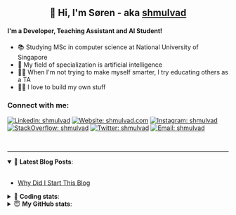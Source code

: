 <h2 align="center">
	👋 Hi, I'm Søren - aka <a href="https://shmulvad.com">shmulvad</a>
</h2>

#### I'm a Developer, Teaching Assistant and AI Student!
- 📚 Studying MSc in computer science at National University of Singapore
- 🧠 My field of specialization is artificial intelligence
- 👨‍🏫 When I'm not trying to make myself smarter, I try educating others as a TA
- 👨‍💻 I love to build my own stuff

### Connect with me:

[![Linkedin: shmulvad](https://img.shields.io/badge/shmulvad-blue?style=flat&logo=Linkedin&logoColor=white)][linkedin]
[![Website: shmulvad.com](https://img.shields.io/badge/shmulvad.com-47CCCC?&style=flat&logo=Google-Chrome&logoColor=white)][website]
[![Instagram: shmulvad](https://img.shields.io/badge/-@shmulvad-purple?style=flat&logo=Instagram&logoColor=white)][instagram]
[![StackOverflow: shmulvad](https://img.shields.io/badge/shmulvad-FE7A16?style=flat&logo=stack-overflow&logoColor=white)][stackOverflow]
[![Twitter: shmulvad](https://img.shields.io/badge/@shmulvad-1ca0f1?style=flat&logo=twitter&logoColor=white)][twitter]
[![Email: shmulvad](https://img.shields.io/badge/shmulvad-D14836?style=flat&logo=gmail&logoColor=white)][mail]

<br />

---

<details open>
 <summary>📕 <b>Latest Blog Posts</b>: </summary>

<br>

<!-- BLOG-POST-LIST:START -->
- [Why Did I Start This Blog](https://shmulvad.com/blog/why-did-start-this-blog)
<!-- BLOG-POST-LIST:END -->

</details>

<!-- --- -->

<details>
 <summary>🤖 <b>Coding stats</b>: </summary>

<br>

<!--START_SECTION:waka-->
**I'm a Night 🦉** 

```text
🌞 Morning    75 commits     ████░░░░░░░░░░░░░░░░░░░░░   18.8% 
🌆 Daytime    102 commits    ██████░░░░░░░░░░░░░░░░░░░   25.56% 
🌃 Evening    99 commits     ██████░░░░░░░░░░░░░░░░░░░   24.81% 
🌙 Night      123 commits    ███████░░░░░░░░░░░░░░░░░░   30.83%

```


📊 **This Week I Spent My Time On** 

```text
💬 Programming Languages: 
Python                   4 hrs 8 mins        ████████░░░░░░░░░░░░░░░░░   32.73% 
TeX                      2 hrs 52 mins       █████░░░░░░░░░░░░░░░░░░░░   22.71% 
YAML                     2 hrs 9 mins        ████░░░░░░░░░░░░░░░░░░░░░   17.04% 
Other                    2 hrs 7 mins        ████░░░░░░░░░░░░░░░░░░░░░   16.8% 
XML                      47 mins             █░░░░░░░░░░░░░░░░░░░░░░░░   6.2%

🔥 Editors: 
Sublime Text             7 hrs 12 mins       ██████████████░░░░░░░░░░░   56.95% 
VS Code                  3 hrs 19 mins       ██████░░░░░░░░░░░░░░░░░░░   26.25% 
Zsh                      2 hrs 7 mins        ████░░░░░░░░░░░░░░░░░░░░░   16.8%

🐱‍💻 Projects: 
nlp                      5 hrs 10 mins       ██████████░░░░░░░░░░░░░░░   40.91% 
3d-computer-vision       3 hrs 42 mins       ███████░░░░░░░░░░░░░░░░░░   29.26% 
Assignments              1 hr 19 mins        ██░░░░░░░░░░░░░░░░░░░░░░░   10.45% 
Unknown Project          1 hr 7 mins         ██░░░░░░░░░░░░░░░░░░░░░░░   8.95% 
Terminal                 29 mins             █░░░░░░░░░░░░░░░░░░░░░░░░   3.88%

```


<!--END_SECTION:waka-->

</details>

<!-- --- -->

<details>
 <summary>😇 <b>My GitHub stats</b>: </summary>

<br>

<img align="left" alt="shmulvad's Github Stats" src="https://github-readme-stats.vercel.app/api?username=shmulvad&show_icons=true&hide_border=true" />

</details>



[website]: https://shmulvad.com
[twitter]: https://twitter.com/shmulvad
[linkedin]: https://linkedin.com/in/shmulvad
[instagram]: https://instagram.com/shmulvad
[stackOverflow]: https://stackoverflow.com/users/9248793/shmulvad
[mail]: mailto:shmulvad@gmail.com
[github]: https://github.com/shmulvad
